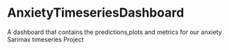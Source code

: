 # AnxietyTimeseriesDashboard
A dashboard that contains the predictions,plots and metrics for our anxiety Sarimax timeseries Project
